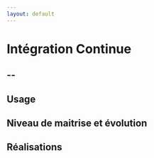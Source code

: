 ```yaml
---
layout: default
---
```


# Intégration Continue

## --

## Usage

## Niveau de maitrise et évolution

## Réalisations